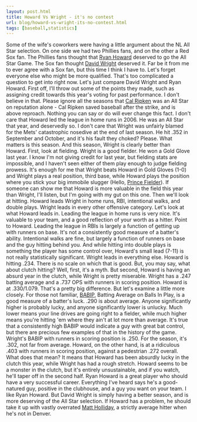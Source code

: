 ```yaml
---
layout: post.html
title: Howard Vs Wright - it's no contest
url: blog/howard-vs-wright-its-no-contest.html
tags: [baseball,statistics]
---
```

Some of the wife's coworkers were having a little argument about the NL All Star selection. On one side we had two Phillies fans, and on the other a Red Sox fan. The Phillies fans thought that [Ryan Howard](http://www.baseball-reference.com/h/howarry01.shtml) deserved to go the All Star Game. The Sox fan thought [David Wright](http://www.baseball-reference.com/w/wrighda03.shtml) deserved it. Far be it from me to ever agree with a Sox fan, but this time I think I have to. Let's forget everyone else who might be more qualified. That's too complicated a question to get into right now. Let's just compare David Wright and Ryan Howard. First off, I'll throw out some of the points they made, such as assigning credit towards this year's voting for past performance. I don't believe in that. Please ignore all the seasons that [Cal Ripken](http://www.baseball-reference.com/r/ripkeca01.shtml) was an All Star on reputation alone - Cal Ripken saved baseball after the strike, and is above reproach. Nothing you can say or do will ever change this fact. I don't care that Howard led the league in home runs in 2006. He was an All Star that year, and deservedly so. I don't care that Wright was unfairly blamed for the Mets' catastrophic nosedive at the end of last season. He hit .352 in September and October, and it's his fault they choked? Please. What matters is this season. And this season, Wright is clearly better than Howard. First, look at fielding. Wright is a good fielder. He won a Gold Glove last year. I know I'm not giving credit for last year, but fielding stats are impossible, and I haven't seen either of them play enough to judge fielding prowess. It's enough for me that Wright beats Howard in Gold Gloves (1-0) and Wright plays a real position, third base, while Howard plays the position where you stick your big immobile slugger (Hello, [Prince Fielder](http://www.baseball-reference.com/f/fieldpr01.shtml)). If someone can show me that Howard is more valuable in the field this year than Wright, I'll listen, but I'm going with my gut on this one. Then we'll look at hitting. Howard leads Wright in home runs, RBI, intentional walks, and double plays. Wright leads in every other offensive category. Let's look at what Howard leads in. Leading the league in home runs is very nice. It's valuable to your team, and a good reflection of your worth as a hitter. Point to Howard. Leading the league in RBIs is largely a function of getting up with runners on base. It's not a consistently good measure of a batter's ability. Intentional walks are fine, but largely a function of runners on base and the guy hitting behind you. And while hitting into double plays is something the player has some control over, Howard's small lead (7-11) is not really statistically significant. Wright leads in everything else. Howard is hitting .234. There is no scale on which that is good. But, you may say, what about clutch hitting? Well, first, it's a myth. But second, Howard is having an absurd year in the clutch, while Wright is pretty miserable. Wright has a .247 batting average and a .737 OPS with runners in scoring position. Howard is at .330/1.079. That's a pretty big difference. But let's examine a little more closely. For those not familiar, [BABIP](http://www.baseballprospectus.com/glossary/index.php?search=babip), Batting Average on Balls In Play, is a good measure of a batter's luck. .290 is about average. Anyone significantly higher is probably lucky, and anyone significantly lower is unlucky. Much lower means your line drives are going right to a fielder, while much higher means you're hitting 'em where they ain't at lot more than average. It's true that a consistently high BABIP would indicate a guy with great bat control, but there are precious few examples of that in the history of the game. Wright's BABIP with runners in scoring position is .250. For the season, it's .302, not far from average. Howard, on the other hand, is at a ridiculous .403 with runners in scoring position, against a pedestrian .272 overall. What does that mean? It means that Howard has been absurdly lucky in the clutch this year, while Wright has had a rough stretch. Howard seems to be a monster in the clutch, but it's entirely unsustainable, and if you watch, he'll taper off in the second half. Ryan Howard is a great player who should have a very successful career. Everything I've heard says he's a good-natured guy, positive in the clubhouse, and a guy you want on your team. I like Ryan Howard. But David Wright is simply having a better season, and is more deserving of the All Star selection. If Howard has a problem, he should take it up with vastly overrated [Matt Holliday](http://www.baseball-reference.com/pi/bsplit.cgi?n1=hollima01&year=00), a strictly average hitter when he's not in Denver.
